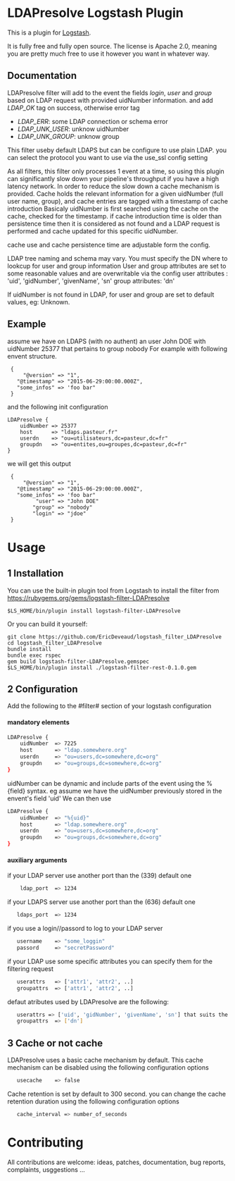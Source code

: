 # LDAPresolve Logstash Plugin

This is a plugin for [Logstash](https://github.com/elasticsearch/logstash).

It is fully free and fully open source. The license is Apache 2.0, meaning you are pretty much free to use it however you want in whatever way.

## Documentation

LDAPresolve filter will add to the event the fields *login*, *user* and *group* based on LDAP request 
 with provided uidNumber information.  and add *LDAP_OK* tag on success, otherwise error tag 
* *LDAP_ERR*: some LDAP connection or schema error
* *LDAP_UNK_USER*: unknow uidNumber 
* *LDAP_UNK_GROUP*: unknow group 

 This filter useby default LDAPS but can be configure to use plain LDAP.
 you can select the protocol you want to use via the use_ssl config setting

 As all filters, this filter only processes 1 event at a time, so using this plugin can 
 significantly slow down your pipeline's throughput if you have a high latency network.
 In order to reduce the slow down a cache mechanism is provided. 
 Cache holds the relevant information for a given uidNumber (full user name, group), and cache 
 entries are tagged with a timestamp of cache introduction
 Basicaly uidNumber is first searched using the cache on the cache, checked for the timestamp.
 if cache introduction time is older than persistence time then it is considered as not found and a LDAP
 request is performed and cache updated for this specific uidNumber.

 cache use and cache persistence time are adjustable form the config.

 LDAP tree naming and schema may vary. 
 You must specify the DN where to lookcup for user and group information
 User and group attributes are set to some reasonable values and are overwritable via the config
    user attributes : 'uid', 'gidNumber', 'givenName', 'sn'
    group attributes: 'dn'

 If uidNumber is not found in LDAP, for user and group are set to default values, eg: Unknown.

## Example

assume we have on LDAPS (with no authent) an user John DOE with uidNumber 25377 that pertains to group nobody
For example with following envent structure.
``` 
 {
     "@version" => "1",
   "@timestamp" => "2015-06-29:00:00.000Z",
   "some_infos" => 'foo bar"
 }
```

and the following init configuration 
``` 
LDAPresolve {
    uidNumber => 25377
    host      => "ldaps.pasteur.fr"
    userdn    => "ou=utilisateurs,dc=pasteur,dc=fr"
    groupdn   => "ou=entites,ou=groupes,dc=pasteur,dc=fr"
}
```

we will get this output
```
 {
     "@version" => "1",
   "@timestamp" => "2015-06-29:00:00.000Z",
   "some_infos" => 'foo bar"
         "user" => "John DOE"
        "group" => "nobody"
        "login" => "jdoe"
 }
```

# Usage

## 1 Installation

You can use the built-in plugin tool from Logstash to install the filter from https://rubygems.org/gems/logstash-filter-LDAPresolve

```
$LS_HOME/bin/plugin install logstash-filter-LDAPresolve
```

Or you can build it yourself:

```
git clone https://github.com/EricDeveaud/logstash_filter_LDAPresolve
cd logstash_filter_LDAPresolve
bundle install
bundle exec rspec
gem build logstash-filter-LDAPresolve.gemspec
$LS_HOME/bin/plugin install ./logstash-filter-rest-0.1.0.gem
```

## 2 Configuration

Add the following to the #filter# section of your logstash configuration 

#### mandatory elements
```sh
LDAPresolve {
    uidNumber  => 7225
    host       => "ldap.somewhere.org"
    userdn     => "ou=users,dc=somewhere,dc=org"
    groupdn    => "ou=groups,dc=somewhere,dc=org"
}
```

uidNumber can be dynamic and include parts of the event using the %{field} syntax.
eg assume we have the uidNumber previously stored in the envent's field 'uid'
We can then use 
```sh
LDAPresolve {
    uidNumber  => "%{uid}"
    host       => "ldap.somewhere.org"
    userdn     => "ou=users,dc=somewhere,dc=org"
    groupdn    => "ou=groups,dc=somewhere,dc=org"
}

```


#### auxiliary arguments

if your LDAP server use another port than the (339) default one 
```sh
    ldap_port  => 1234
```

if your LDAPS server use another port than the (636) default one 
```sh
   ldaps_port  => 1234
```

if you use a login//passord to log to your LDAP server
```sh
   username    => "some_loggin"
   passord     => "secretPassword"
```

if your LDAP use some specific attributes you can specify them for the filtering request
```sh
   userattrs   => ['attr1', 'attr2', ..] 
   groupattrs  => ['attr1', 'attr2', ..]
```

defaut atributes used by LDAPresolve are the following:
```sh
   userattrs => ['uid', 'gidNumber', 'givenName', 'sn'] that suits the posix account definitions.
   groupattrs  => ['dn']
```

## 3 Cache or not cache

LDAPresolve uses a basic cache mechanism by default. This cache mechanism can be disabled using the following configuration options

```sh
   usecache    => false
```

Cache retention is set by default to 300 second. you can change the cache retention duration using the following configuration options

```sh
   cache_interval => number_of_seconds 
```

# Contributing
All contributions are welcome: ideas, patches, documentation, bug reports, complaints, usggestions ... 





